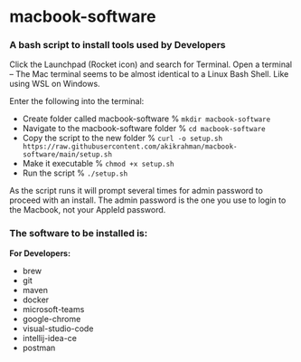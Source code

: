 # macbook-software
 
### A bash script to install tools used by Developers
 
Click the Launchpad (Rocket icon) and search for Terminal. Open a terminal – The Mac terminal seems to be almost identical to a Linux Bash Shell. Like using WSL on Windows.
 
Enter the following into the terminal:
 
- Create folder called macbook-software % `mkdir macbook-software`
- Navigate to the macbook-software folder % `cd macbook-software`
- Copy the script to the new folder % `curl -o setup.sh https://raw.githubusercontent.com/akikrahman/macbook-software/main/setup.sh`
- Make it executable % `chmod +x setup.sh`
- Run the script % `./setup.sh`
 
As the script runs it will prompt several times for admin password to proceed with an install. The admin password is the one you use to login to the Macbook, not your AppleId password.

### The software to be installed is:
 
**For Developers:**
- brew
- git
- maven
- docker
- microsoft-teams
- google-chrome
- visual-studio-code
- intellij-idea-ce
- postman

